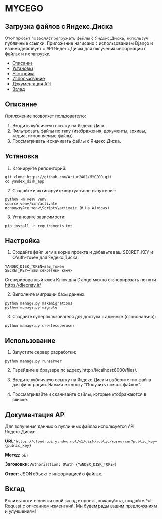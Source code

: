 # MYCEGO
## Загрузка файлов с Яндекс.Диска
Этот проект позволяет загружать файлы с Яндекс.Диска, используя публичные ссылки. Приложение написано с использованием Django и взаимодействует с API Яндекс.Диска для получения информации о файлах и их загрузки.

- [Описание](#описание)
- [Установка](#установка)
- [Настройка](#настройка)
- [Использование](#использование)
- [Документация API](#документация-api)
- [Вклад](#вклад)

## Описание

Приложение позволяет пользователю:

1. Вводить публичную ссылку на Яндекс.Диск.
2. Фильтровать файлы по типу (изображения, документы, архивы, медиа, исполняемые файлы).
3. Просматривать и скачивать файлы с Яндекс.Диска.

## Установка
1. Клонируйте репозиторий:
```
git clone https://github.com/Artur2402/MYCEGO.git
cd yandex_disk_app
```
2. Создайте и активируйте виртуальное окружение:
```
python -m venv venv
source venv/bin/activate
используйте venv\Scripts\activate (# На Windows)
```
3. Установите зависимости:
```
pip install -r requirements.txt
```
## Настройка
1. Создайте файл .env в корне проекта и добавьте ваш SECRET_KEY и OAuth-токен для Яндекс.Диска:
```
YANDEX_DISK_TOKEN=ваш_токен
SECRET_KEY=<ваш секретный ключ>
```
Сгенерированный ключ Ключ для Django можно сгенерировать по пути https://djecrety.ir/

2. Выполните миграции базы данных:
```
python manage.py makemigrations
python manage.py migrate
```
3. Создайте суперпользователя для доступа к админке (опционально):
```
python manage.py createsuperuser
```
## Использование
1. Запустите сервер разработки:
```
python manage.py runserver
```
2. Перейдите в браузере по адресу http://localhost:8000/files/.

3. Введите публичную ссылку на Яндекс.Диск и выберите тип файла для фильтрации. Нажмите кнопку "Получить список файлов".

4. Просматривайте и скачивайте файлы, которые отображаются в списке.

## Документация API
Для получения данных о публичных файлах используется API Яндекс.Диска:

**URL:** ```https://cloud-api.yandex.net/v1/disk/public/resources?public_key={public_key}```

**Метод:** ```GET```

**Заголовки:** ```Authorization: OAuth {YANDEX_DISK_TOKEN}```

**Ответ:** JSON объект с информацией о файлах.
## Вклад
Если вы хотите внести свой вклад в проект, пожалуйста, создайте Pull Request с описанием изменений. Мы будем рады вашим предложениям и улучшениям!
